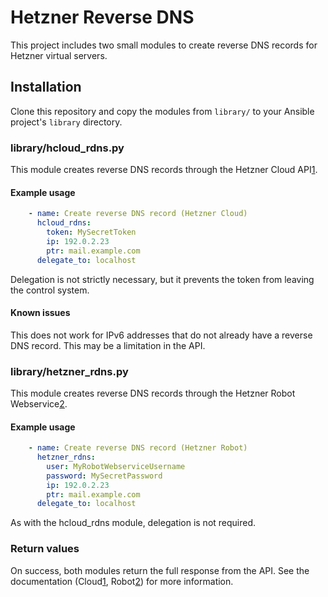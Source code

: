 # Hetzner Reverse DNS
This project includes two small modules to create reverse DNS 
records for Hetzner virtual servers.

## Installation
Clone this repository and copy the modules from `library/` to
your Ansible project's `library` directory.

### library/hcloud\_rdns.py
This module creates reverse DNS records through the Hetzner
Cloud API[1].

#### Example usage

```yaml
    - name: Create reverse DNS record (Hetzner Cloud)
      hcloud_rdns:
        token: MySecretToken
        ip: 192.0.2.23
        ptr: mail.example.com
      delegate_to: localhost
```

Delegation is not strictly necessary, but it prevents the token 
from leaving the control system.

#### Known issues
This does not work for IPv6 addresses that do not already have a 
reverse DNS record. This may be a limitation in the API.

### library/hetzner\_rdns.py
This module creates reverse DNS records through the Hetzner
Robot Webservice[2].

#### Example usage

```yaml
    - name: Create reverse DNS record (Hetzner Robot)
      hetzner_rdns:
        user: MyRobotWebserviceUsername
        password: MySecretPassword
        ip: 192.0.2.23
        ptr: mail.example.com
      delegate_to: localhost
```

As with the hcloud\_rdns module, delegation is not required.

### Return values
On success, both modules return the full response from the API. 
See the documentation (Cloud[1], Robot[2]) for more information.

[1]: https://docs.hetzner.cloud/
[2]: https://robot.your-server.de/doc/webservice/en.html
